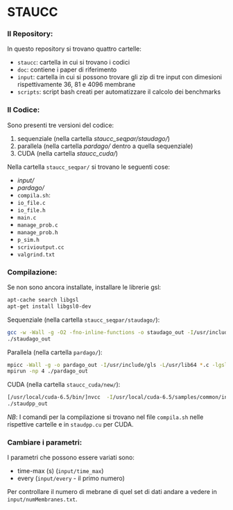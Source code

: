 # STAUCC
### Il Repository:
In questo repository si trovano quattro cartelle:
- `staucc`: cartella in cui si trovano i codici
- `doc`: contiene i paper di riferimento
- `input`: cartella in cui si possono trovare gli zip di tre input con dimesioni rispettivamente 36, 81 e 4096 membrane
- `scripts`: script bash creati per automatizzare il calcolo dei benchmarks

### Il Codice:
Sono presenti tre versioni del codice:

1. sequenziale (nella cartella _staucc_seqpar/staudago/_)
2. parallela (nella cartella _pardago/_ dentro a quella sequenziale)
3. CUDA (nella cartella _staucc_cuda/_)

Nella cartella `staucc_seqpar/` si trovano le seguenti cose:
- _input/_
- _pardago/_
- `compila.sh`: 
- `io_file.c`
- `io_file.h`
- `main.c`
- `manage_prob.c`
- `manage_prob.h`
- `p_sim.h`
- `scrivioutput.cc`
- `valgrind.txt`

### Compilazione:
Se non sono ancora installate, installare le librerie gsl:
```sh
apt-cache search libgsl
apt-get install libgsl0-dev
```

Sequenziale (nella cartella `staucc_seqpar/staudago/`):
```sh
gcc -w -Wall -g -O2 -fno-inline-functions -o staudago_out -I/usr/include/gls -L/usr/lib64 *.c -ldl -lgsl -lgslcblas -lm
./staudago_out
```

Parallela (nella cartella `pardago/`):
```sh
mpicc -Wall -g -o pardago_out -I/usr/include/gls -L/usr/lib64 *.c -lgsl -lgslcblas -lm
mpirun -np 4 ./pardago_out
```

CUDA (nella cartella `staucc_cuda/new/`):
```sh
[/usr/local/cuda-6.5/bin/]nvcc  -I/usr/local/cuda-6.5/samples/common/inc -gencode arch=compute_20,code=sm_20 staudpp.cu -o staudpp_out
./staudpp_out
```
_NB_: I comandi per la compilazione si trovano nel file `compila.sh` nelle rispettive cartelle e in `staudpp.cu` per CUDA.

### Cambiare i parametri:
I parametri che possono essere variati sono:
- time-max (s) (`input/time_max`)
- every (`input/every` - il primo numero)

Per controllare il numero di mebrane di quel set di dati andare a vedere in `input/numMembranes.txt`.
